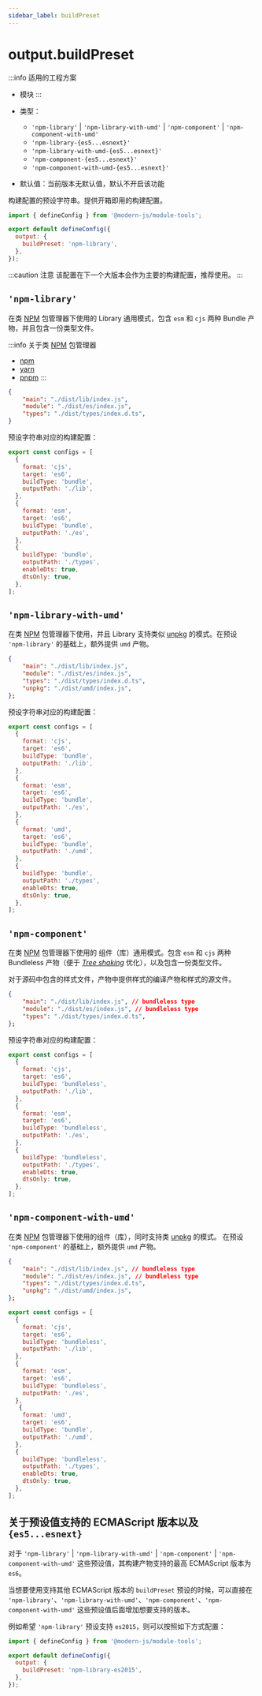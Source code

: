 ```yaml
---
sidebar_label: buildPreset
---
```


# output.buildPreset

:::info 适用的工程方案
* 模块
:::

* 类型：
  + `'npm-library'` | `'npm-library-with-umd'` | `'npm-component'` | `'npm-component-with-umd'`
  + `'npm-library-{es5...esnext}'`
  + `'npm-library-with-umd-{es5...esnext}'`
  + `'npm-component-{es5...esnext}'`
  + `'npm-component-with-umd-{es5...esnext}'`
* 默认值：当前版本无默认值，默认不开启该功能

构建配置的预设字符串。提供开箱即用的构建配置。

```js title="modern.config.js"
import { defineConfig } from '@modern-js/module-tools';

export default defineConfig({
  output: {
    buildPreset: 'npm-library',
  },
});
```

:::caution 注意
该配置在下一个大版本会作为主要的构建配置，推荐使用。
:::

## `'npm-library'`
在类 [NPM](https://www.npmjs.com/) 包管理器下使用的 Library 通用模式，包含 `esm` 和 `cjs` 两种 Bundle 产物，并且包含一份类型文件。

:::info 关于类 [NPM](https://www.npmjs.com/) 包管理器
* [npm](https://www.npmjs.com)
* [yarn](https://yarnpkg.com/)
* [pnpm](https://pnpm.io/)
:::

```json title="package.json"
{
    "main": "./dist/lib/index.js",
    "module": "./dist/es/index.js",
    "types": "./dist/types/index.d.ts",
}
```
预设字符串对应的构建配置：
```js
export const configs = [
  {
    format: 'cjs',
    target: 'es6',
    buildType: 'bundle',
    outputPath: './lib',
  },
  {
    format: 'esm',
    target: 'es6',
    buildType: 'bundle',
    outputPath: './es',
  },
  {
    buildType: 'bundle',
    outputPath: './types',
    enableDts: true,
    dtsOnly: true,
  },
];
```

## `'npm-library-with-umd'`
在类 [NPM](https://www.npmjs.com/) 包管理器下使用，并且 Library 支持类似 [unpkg](https://unpkg.com/) 的模式。在预设 `'npm-library'` 的基础上，额外提供 `umd` 产物。

```json title="package.json"
{
    "main": "./dist/lib/index.js",
    "module": "./dist/es/index.js",
    "types": "./dist/types/index.d.ts",
    "unpkg": "./dist/umd/index.js",
};
```
预设字符串对应的构建配置：
```js
export const configs = [
  {
    format: 'cjs',
    target: 'es6',
    buildType: 'bundle',
    outputPath: './lib',
  },
  {
    format: 'esm',
    target: 'es6',
    buildType: 'bundle',
    outputPath: './es',
  },
  {
    format: 'umd',
    target: 'es6',
    buildType: 'bundle',
    outputPath: './umd',
  },
  {
    buildType: 'bundle',
    outputPath: './types',
    enableDts: true,
    dtsOnly: true,
  },
];
```

## `'npm-component'`
在类 [NPM](https://www.npmjs.com/) 包管理器下使用的 组件（库）通用模式。包含 `esm` 和 `cjs` 两种 Bundleless 产物（便于 *[Tree shaking](https://developer.mozilla.org/zh-CN/docs/Glossary/Tree_shaking)* 优化），以及包含一份类型文件。

对于源码中包含的样式文件，产物中提供样式的编译产物和样式的源文件。

```json title="package.json"
{
    "main": "./dist/lib/index.js", // bundleless type
    "module": "./dist/es/index.js", // bundleless type
    "types": "./dist/types/index.d.ts",
};
```
预设字符串对应的构建配置：

``` js
export const configs = [
  {
    format: 'cjs',
    target: 'es6',
    buildType: 'bundleless',
    outputPath: './lib',
  },
  {
    format: 'esm',
    target: 'es6',
    buildType: 'bundleless',
    outputPath: './es',
  },
  {
    buildType: 'bundleless',
    outputPath: './types',
    enableDts: true,
    dtsOnly: true,
  },
];
```

## `'npm-component-with-umd'`

在类 [NPM](https://www.npmjs.com/) 包管理器下使用的组件（库），同时支持类 [unpkg](https://unpkg.com/) 的模式。 在预设 `'npm-component'` 的基础上，额外提供 `umd` 产物。
```json title="package.json"
{
    "main": "./dist/lib/index.js", // bundleless type
    "module": "./dist/es/index.js", // bundleless type
    "types": "./dist/types/index.d.ts",
    "unpkg": "./dist/umd/index.js",
};
```
```js
export const configs = [
  {
    format: 'cjs',
    target: 'es6',
    buildType: 'bundleless',
    outputPath: './lib',
  },
  {
    format: 'esm',
    target: 'es6',
    buildType: 'bundleless',
    outputPath: './es',
  },
   {
    format: 'umd',
    target: 'es6',
    buildType: 'bundle',
    outputPath: './umd',
  },
  {
    buildType: 'bundleless',
    outputPath: './types',
    enableDts: true,
    dtsOnly: true,
  },
];
```

## 关于预设值支持的 ECMAScript 版本以及 `{es5...esnext}`

对于 `'npm-library'` | `'npm-library-with-umd'` | `'npm-component'` | `'npm-component-with-umd'` 这些预设值，其构建产物支持的最高 ECMAScript 版本为 `es6`。

当想要使用支持其他 ECMAScript 版本的 `buildPreset` 预设的时候，可以直接在 `'npm-library'`、`'npm-library-with-umd'`、`'npm-component'`、`'npm-component-with-umd'` 这些预设值后面增加想要支持的版本。

例如希望 `'npm-library'` 预设支持 `es2015`，则可以按照如下方式配置：

```js title="modern.config.js"
import { defineConfig } from '@modern-js/module-tools';

export default defineConfig({
  output: {
    buildPreset: 'npm-library-es2015',
  },
});
```
